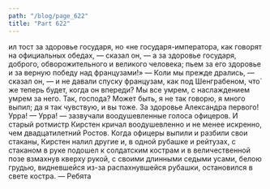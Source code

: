 ```yaml
---
path: "/blog/page_622"
title: "Part 622"
---
```


ил тост за здоровье государя, но «не государя-императора, как говорят на официальных обедах, — сказал он, — а за здоровье государя, доброго, обворожительного и великого человека; пьем за его здоровье и за верную победу над французами!»
— Коли мы прежде дрались, — сказал он, — и не давали спуску французам, как под Шенграбеном, что́ же теперь будет, когда он впереди? Мы все умрем, с наслаждением умрем за него. Так, господа? Может быть, я не так говорю, я много выпил; да я так чувствую, и вы тоже. За здоровье Александра первого! Урра!
— Урра! — зазвучали воодушевленные голоса офицеров.
И старый ротмистр Кирстен кричал воодушевленно и не менее искренно, чем двадцатилетний Ростов.
Когда офицеры выпили и разбили свои стаканы, Кирстен налил другие и, в одной рубашке и рейтузах, с стаканом в руке подошел к солдатским кострам и в величественной позе взмахнув кверху рукой, с своими длинными седыми усами, белою грудью, видневшейся из-за распахнувшейся рубашки, остановился в свете костра.
— Ребята
